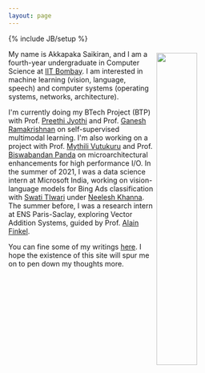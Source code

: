 ```yaml
---
layout: page
---
```

{% include JB/setup %}

<img style="float: right; width: 40%; padding: 6px;" src=" {{ site.url }}/assets/images/me.jpeg">

My name is Akkapaka Saikiran, and I am a fourth-year undergraduate in Computer Science at [IIT Bombay](https://www.cse.iitb.ac.in/).
I am interested in machine learning (vision, language, speech) and computer systems (operating systems, networks, architecture).

I'm currently doing my BTech Project (BTP) with Prof. [Preethi Jyothi](https://www.cse.iitb.ac.in/~pjyothi/) and Prof. [Ganesh Ramakrishnan](https://www.cse.iitb.ac.in/~ganesh/) on self-supervised multimodal learning. I'm also working on a project with Prof. [Mythili Vutukuru](https://www.cse.iitb.ac.in/~mythili/) and Prof. [Biswabandan Panda](https://www.cse.iitb.ac.in/~biswa/) on microarchitectural enhancements for high performance I/O. 
In the summer of 2021, I was a data science intern at Microsoft India, working on vision-language models for Bing Ads classification with [Swati TIwari](https://www.linkedin.com/in/swati-tiwari-1805/) under [Neelesh Khanna](https://www.linkedin.com/in/nekhanna/). The summer before, I was a research intern at ENS Paris-Saclay, exploring Vector Addition Systems, guided by Prof. [Alain Finkel](http://www.lsv.fr/~finkel/). 

You can fine some of my writings [here](https://akkapakasaikiran.github.io/archive.html).
I hope the existence of this site will spur me on to pen down my thoughts more. 


